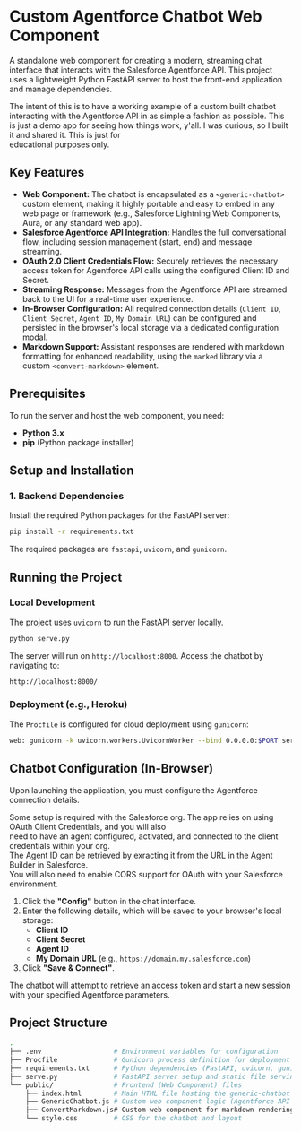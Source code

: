 # Custom Agentforce Chatbot Web Component

A standalone web component for creating a modern, streaming chat interface that interacts with the Salesforce Agentforce API. This project uses a lightweight Python FastAPI server to host the front-end application and manage dependencies.  
  
The intent of this is to have a working example of a custom built chatbot interacting with the Agentforce API in as simple a fashion as possible.  This is just a demo app for seeing how things work, y'all.  I was curious, so I built it and shared it.  This is just for  
educational purposes only.  

## Key Features

* **Web Component:** The chatbot is encapsulated as a `<generic-chatbot>` custom element, making it highly portable and easy to embed in any web page or framework (e.g., Salesforce Lightning Web Components, Aura, or any standard web app).
* **Salesforce Agentforce API Integration:** Handles the full conversational flow, including session management (start, end) and message streaming.
* **OAuth 2.0 Client Credentials Flow:** Securely retrieves the necessary access token for Agentforce API calls using the configured Client ID and Secret.
* **Streaming Response:** Messages from the Agentforce API are streamed back to the UI for a real-time user experience.
* **In-Browser Configuration:** All required connection details (`Client ID`, `Client Secret`, `Agent ID`, `My Domain URL`) can be configured and persisted in the browser's local storage via a dedicated configuration modal.
* **Markdown Support:** Assistant responses are rendered with markdown formatting for enhanced readability, using the `marked` library via a custom `<convert-markdown>` element.


## Prerequisites

To run the server and host the web component, you need:

* **Python 3.x**
* **pip** (Python package installer)

## Setup and Installation

### 1. Backend Dependencies

Install the required Python packages for the FastAPI server:

```bash
pip install -r requirements.txt
```

The required packages are `fastapi`, `uvicorn`, and `gunicorn`.

## Running the Project

### Local Development

The project uses `uvicorn` to run the FastAPI server locally.

```bash
python serve.py
```

The server will run on `http://localhost:8000`. Access the chatbot by navigating to:

```bash
http://localhost:8000/
```

### Deployment (e.g., Heroku)

The `Procfile` is configured for cloud deployment using `gunicorn`:

```bash
web: gunicorn -k uvicorn.workers.UvicornWorker --bind 0.0.0.0:$PORT serve:app
```

## Chatbot Configuration (In-Browser)

Upon launching the application, you must configure the Agentforce connection details.  
  
Some setup is required with the Salesforce org.  The app relies on using OAuth Client Credentials, and you will also  
need to have an agent configured, activated, and connected to the client credentials within your org.  
The Agent ID can be retrieved by exracting it from the URL in the Agent Builder in Salesforce.  
You will also need to enable CORS support for OAuth with your Salesforce environment.  

1. Click the **"Config"** button in the chat interface.
2. Enter the following details, which will be saved to your browser's local storage:
      * **Client ID**
      * **Client Secret**
      * **Agent ID**
      * **My Domain URL** (e.g., `https://domain.my.salesforce.com`)
3. Click **"Save & Connect"**.

The chatbot will attempt to retrieve an access token and start a new session with your specified Agentforce parameters.

## Project Structure

```bash
.
├── .env                  # Environment variables for configuration
├── Procfile              # Gunicorn process definition for deployment
├── requirements.txt      # Python dependencies (FastAPI, uvicorn, gunicorn)
├── serve.py              # FastAPI server setup and static file serving
└── public/               # Frontend (Web Component) files
    ├── index.html        # Main HTML file hosting the generic-chatbot component
    ├── GenericChatbot.js # Custom web component logic (Agentforce API calls, UI rendering)
    ├── ConvertMarkdown.js# Custom web component for markdown rendering
    └── style.css         # CSS for the chatbot and layout
```
